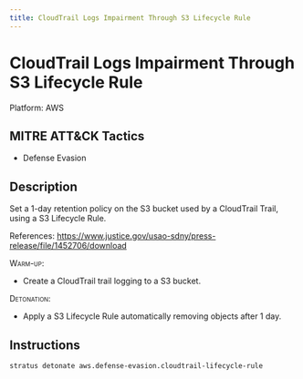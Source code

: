```yaml
---
title: CloudTrail Logs Impairment Through S3 Lifecycle Rule
---
```


# CloudTrail Logs Impairment Through S3 Lifecycle Rule 

Platform: AWS

## MITRE ATT&CK Tactics


- Defense Evasion

## Description


Set a 1-day retention policy on the S3 bucket used by a CloudTrail Trail, using a S3 Lifecycle Rule.

References: https://www.justice.gov/usao-sdny/press-release/file/1452706/download

<span style="font-variant: small-caps;">Warm-up</span>: 

- Create a CloudTrail trail logging to a S3 bucket.

<span style="font-variant: small-caps;">Detonation</span>: 

- Apply a S3 Lifecycle Rule automatically removing objects after 1 day.


## Instructions

```bash title="Detonate with Stratus Red Team"
stratus detonate aws.defense-evasion.cloudtrail-lifecycle-rule
```